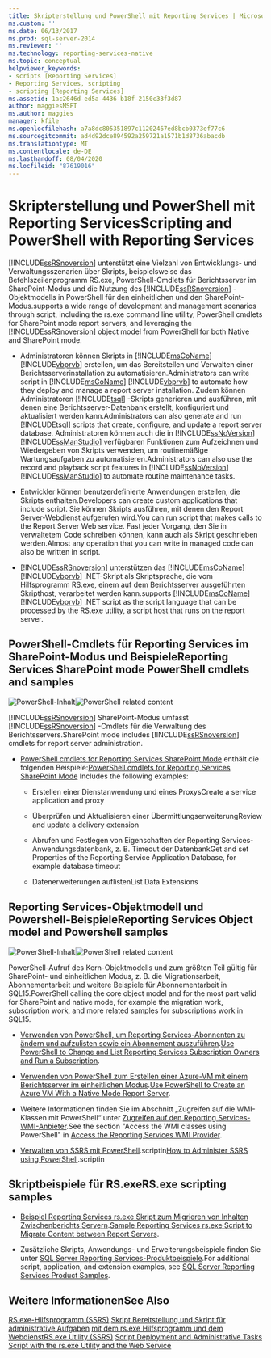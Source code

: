 ```yaml
---
title: Skripterstellung und PowerShell mit Reporting Services | Microsoft-Dokumentation
ms.custom: ''
ms.date: 06/13/2017
ms.prod: sql-server-2014
ms.reviewer: ''
ms.technology: reporting-services-native
ms.topic: conceptual
helpviewer_keywords:
- scripts [Reporting Services]
- Reporting Services, scripting
- scripting [Reporting Services]
ms.assetid: 1ac2646d-ed5a-4436-b18f-2150c33f3d87
author: maggiesMSFT
ms.author: maggies
manager: kfile
ms.openlocfilehash: a7a8dc805351897c11202467ed8bcb0373ef77c6
ms.sourcegitcommit: ad4d92dce894592a259721a1571b1d8736abacdb
ms.translationtype: MT
ms.contentlocale: de-DE
ms.lasthandoff: 08/04/2020
ms.locfileid: "87619016"
---
```

# <a name="scripting-and-powershell-with-reporting-services"></a><span data-ttu-id="c6f09-102">Skripterstellung und PowerShell mit Reporting Services</span><span class="sxs-lookup"><span data-stu-id="c6f09-102">Scripting and PowerShell with Reporting Services</span></span>
  [!INCLUDE[ssRSnoversion](../../../includes/ssrsnoversion-md.md)] <span data-ttu-id="c6f09-103">unterstützt eine Vielzahl von Entwicklungs- und Verwaltungsszenarien über Skripts, beispielsweise das Befehlszeilenprogramm RS.exe, PowerShell-Cmdlets für Berichtsserver im SharePoint-Modus und die Nutzung des [!INCLUDE[ssRSnoversion](../../../includes/ssrsnoversion-md.md)] -Objektmodells in PowerShell für den einheitlichen und den SharePoint-Modus.</span><span class="sxs-lookup"><span data-stu-id="c6f09-103">supports a wide range of development and management scenarios through script, including the rs.exe command line utility, PowerShell cmdlets for SharePoint mode report servers, and leveraging the [!INCLUDE[ssRSnoversion](../../../includes/ssrsnoversion-md.md)] object model from PowerShell for both Native and SharePoint mode.</span></span>

-   <span data-ttu-id="c6f09-104">Administratoren können Skripts in [!INCLUDE[msCoName](../../../includes/msconame-md.md)] [!INCLUDE[vbprvb](../../../includes/vbprvb-md.md)] erstellen, um das Bereitstellen und Verwalten einer Berichtsserverinstallation zu automatisieren.</span><span class="sxs-lookup"><span data-stu-id="c6f09-104">Administrators can write script in [!INCLUDE[msCoName](../../../includes/msconame-md.md)] [!INCLUDE[vbprvb](../../../includes/vbprvb-md.md)] to automate how they deploy and manage a report server installation.</span></span> <span data-ttu-id="c6f09-105">Zudem können Administratoren [!INCLUDE[tsql](../../includes/tsql-md.md)] -Skripts generieren und ausführen, mit denen eine Berichtsserver-Datenbank erstellt, konfiguriert und aktualisiert werden kann.</span><span class="sxs-lookup"><span data-stu-id="c6f09-105">Administrators can also generate and run [!INCLUDE[tsql](../../includes/tsql-md.md)] scripts that create, configure, and update a report server database.</span></span> <span data-ttu-id="c6f09-106">Administratoren können auch die in [!INCLUDE[ssNoVersion](../../includes/ssnoversion-md.md)] [!INCLUDE[ssManStudio](../../includes/ssmanstudio-md.md)] verfügbaren Funktionen zum Aufzeichnen und Wiedergeben von Skripts verwenden, um routinemäßige Wartungsaufgaben zu automatisieren.</span><span class="sxs-lookup"><span data-stu-id="c6f09-106">Administrators can also use the record and playback script features in [!INCLUDE[ssNoVersion](../../includes/ssnoversion-md.md)] [!INCLUDE[ssManStudio](../../includes/ssmanstudio-md.md)] to automate routine maintenance tasks.</span></span>

-   <span data-ttu-id="c6f09-107">Entwickler können benutzerdefinierte Anwendungen erstellen, die Skripts enthalten.</span><span class="sxs-lookup"><span data-stu-id="c6f09-107">Developers can create custom applications that include script.</span></span> <span data-ttu-id="c6f09-108">Sie können Skripts ausführen, mit denen den Report Server-Webdienst aufgerufen wird.</span><span class="sxs-lookup"><span data-stu-id="c6f09-108">You can run script that makes calls to the Report Server Web service.</span></span> <span data-ttu-id="c6f09-109">Fast jeder Vorgang, den Sie in verwaltetem Code schreiben können, kann auch als Skript geschrieben werden.</span><span class="sxs-lookup"><span data-stu-id="c6f09-109">Almost any operation that you can write in managed code can also be written in script.</span></span>

-   [!INCLUDE[ssRSnoversion](../../../includes/ssrsnoversion-md.md)] <span data-ttu-id="c6f09-110">unterstützen das [!INCLUDE[msCoName](../../../includes/msconame-md.md)] [!INCLUDE[vbprvb](../../../includes/vbprvb-md.md)] .NET-Skript als Skriptsprache, die vom Hilfsprogramm RS.exe, einem auf dem Berichtsserver ausgeführten Skripthost, verarbeitet werden kann.</span><span class="sxs-lookup"><span data-stu-id="c6f09-110">supports [!INCLUDE[msCoName](../../../includes/msconame-md.md)] [!INCLUDE[vbprvb](../../../includes/vbprvb-md.md)] .NET script as the script language that can be processed by the RS.exe utility, a script host that runs on the report server.</span></span>

## <a name="reporting-services-sharepoint-mode-powershell-cmdlets-and-samples"></a><span data-ttu-id="c6f09-111">PowerShell-Cmdlets für Reporting Services im SharePoint-Modus und Beispiele</span><span class="sxs-lookup"><span data-stu-id="c6f09-111">Reporting Services SharePoint mode PowerShell cmdlets and samples</span></span>
 <span data-ttu-id="c6f09-112">![PowerShell-Inhalt](../media/rs-powershellicon.jpg "PowerShell-Inhalt")</span><span class="sxs-lookup"><span data-stu-id="c6f09-112">![PowerShell related content](../media/rs-powershellicon.jpg "PowerShell related content")</span></span>

 [!INCLUDE[ssRSnoversion](../../../includes/ssrsnoversion-md.md)] <span data-ttu-id="c6f09-113">SharePoint-Modus umfasst [!INCLUDE[ssRSnoversion](../../../includes/ssrsnoversion-md.md)] -Cmdlets für die Verwaltung des Berichtsservers.</span><span class="sxs-lookup"><span data-stu-id="c6f09-113">SharePoint mode includes [!INCLUDE[ssRSnoversion](../../../includes/ssrsnoversion-md.md)] cmdlets for report server administration.</span></span>

-   <span data-ttu-id="c6f09-114">[PowerShell cmdlets for Reporting Services SharePoint Mode](../powershell-cmdlets-for-reporting-services-sharepoint-mode.md) enthält die folgenden Beispiele:</span><span class="sxs-lookup"><span data-stu-id="c6f09-114">[PowerShell cmdlets for Reporting Services SharePoint Mode](../powershell-cmdlets-for-reporting-services-sharepoint-mode.md) Includes the following examples:</span></span>

    -   <span data-ttu-id="c6f09-115">Erstellen einer Dienstanwendung und eines Proxys</span><span class="sxs-lookup"><span data-stu-id="c6f09-115">Create a service application and proxy</span></span>

    -   <span data-ttu-id="c6f09-116">Überprüfen und Aktualisieren einer Übermittlungserweiterung</span><span class="sxs-lookup"><span data-stu-id="c6f09-116">Review and update a delivery extension</span></span>

    -   <span data-ttu-id="c6f09-117">Abrufen und Festlegen von Eigenschaften der Reporting Services-Anwendungsdatenbank, z. B. Timeout der Datenbank</span><span class="sxs-lookup"><span data-stu-id="c6f09-117">Get and set Properties of the Reporting Service Application Database, for example database timeout</span></span>

    -   <span data-ttu-id="c6f09-118">Datenerweiterungen auflisten</span><span class="sxs-lookup"><span data-stu-id="c6f09-118">List Data Extensions</span></span>

## <a name="reporting-services-object-model-and-powershell-samples"></a><span data-ttu-id="c6f09-119">Reporting Services-Objektmodell und Powershell-Beispiele</span><span class="sxs-lookup"><span data-stu-id="c6f09-119">Reporting Services Object model and Powershell samples</span></span>
 <span data-ttu-id="c6f09-120">![PowerShell-Inhalt](../media/rs-powershellicon.jpg "PowerShell-Inhalt")</span><span class="sxs-lookup"><span data-stu-id="c6f09-120">![PowerShell related content](../media/rs-powershellicon.jpg "PowerShell related content")</span></span>

 <span data-ttu-id="c6f09-121">PowerShell-Aufruf des Kern-Objektmodells und zum größten Teil gültig für SharePoint- und einheitlichen Modus, z. B. die Migrationsarbeit, Abonnementarbeit und weitere Beispiele für Abonnementarbeit in SQL15.</span><span class="sxs-lookup"><span data-stu-id="c6f09-121">PowerShell calling the core object model and for the most part valid for SharePoint and native mode, for example the migration work, subscription work, and more related samples for subscriptions work in SQL15.</span></span>

-   <span data-ttu-id="c6f09-122">[Verwenden von PowerShell, um Reporting Services-Abonnenten zu ändern und aufzulisten sowie ein Abonnement auszuführen](../subscriptions/manage-subscription-owners-and-run-subscription-powershell.md).</span><span class="sxs-lookup"><span data-stu-id="c6f09-122">[Use PowerShell to Change and List Reporting Services Subscription Owners and Run a Subscription](../subscriptions/manage-subscription-owners-and-run-subscription-powershell.md).</span></span>

-   <span data-ttu-id="c6f09-123">[Verwenden von PowerShell zum Erstellen einer Azure-VM mit einem Berichtsserver im einheitlichen Modus](https://msdn.microsoft.com/library/azure/dn449661.aspx).</span><span class="sxs-lookup"><span data-stu-id="c6f09-123">[Use PowerShell to Create an Azure VM With a Native Mode Report Server](https://msdn.microsoft.com/library/azure/dn449661.aspx).</span></span>

-   <span data-ttu-id="c6f09-124">Weitere Informationen finden Sie im Abschnitt „Zugreifen auf die WMI-Klassen mit PowerShell“ unter [Zugreifen auf den Reporting Services-WMI-Anbieter](access-the-reporting-services-wmi-provider.md).</span><span class="sxs-lookup"><span data-stu-id="c6f09-124">See the section "Access the WMI classes using PowerShell" in [Access the Reporting Services WMI Provider](access-the-reporting-services-wmi-provider.md).</span></span>

-   <span data-ttu-id="c6f09-125">[Verwalten von SSRS mit PowerShell](https://www.sqlshack.com/how-to-administer-sql-server-reporting-services-ssrs-subscriptions-using-powershell/).scriptin</span><span class="sxs-lookup"><span data-stu-id="c6f09-125">[How to Administer SSRS using PowerShell](https://www.sqlshack.com/how-to-administer-sql-server-reporting-services-ssrs-subscriptions-using-powershell/).scriptin</span></span>

## <a name="rsexe-scripting-samples"></a><span data-ttu-id="c6f09-126">Skriptbeispiele für RS.exe</span><span class="sxs-lookup"><span data-stu-id="c6f09-126">RS.exe scripting samples</span></span>

-   <span data-ttu-id="c6f09-127">[Beispiel Reporting Services rs.exe Skript zum Migrieren von Inhalten Zwischenberichts Servern](sample-reporting-services-rs-exe-script-to-copy-content-between-report-servers.md).</span><span class="sxs-lookup"><span data-stu-id="c6f09-127">[Sample Reporting Services rs.exe Script to Migrate Content between Report Servers](sample-reporting-services-rs-exe-script-to-copy-content-between-report-servers.md).</span></span>

-   <span data-ttu-id="c6f09-128">Zusätzliche Skripts, Anwendungs- und Erweiterungsbeispiele finden Sie unter [SQL Server Reporting Services-Produktbeispiele](https://go.microsoft.com/fwlink/?LinkId=177889).</span><span class="sxs-lookup"><span data-stu-id="c6f09-128">For additional script, application, and extension examples, see [SQL Server Reporting Services Product Samples](https://go.microsoft.com/fwlink/?LinkId=177889).</span></span>

## <a name="see-also"></a><span data-ttu-id="c6f09-129">Weitere Informationen</span><span class="sxs-lookup"><span data-stu-id="c6f09-129">See Also</span></span>
 <span data-ttu-id="c6f09-130">[RS.exe-Hilfsprogramm &#40;SSRS&#41;](rs-exe-utility-ssrs.md) [Skript Bereitstellung und Skript für administrative Aufgaben](script-deployment-and-administrative-tasks.md) [mit dem rs.exe Hilfsprogramm und dem Webdienst](script-with-the-rs-exe-utility-and-the-web-service.md)</span><span class="sxs-lookup"><span data-stu-id="c6f09-130">[RS.exe Utility &#40;SSRS&#41;](rs-exe-utility-ssrs.md) [Script Deployment and Administrative Tasks](script-deployment-and-administrative-tasks.md) [Script with the rs.exe Utility and the Web Service](script-with-the-rs-exe-utility-and-the-web-service.md)</span></span>


